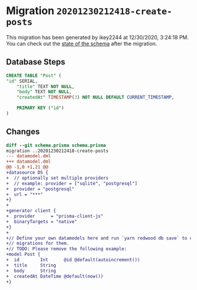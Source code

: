 # Migration `20201230212418-create-posts`

This migration has been generated by ikey2244 at 12/30/2020, 3:24:18 PM.
You can check out the [state of the schema](./schema.prisma) after the migration.

## Database Steps

```sql
CREATE TABLE "Post" (
"id" SERIAL,
    "title" TEXT NOT NULL,
    "body" TEXT NOT NULL,
    "createdAt" TIMESTAMP(3) NOT NULL DEFAULT CURRENT_TIMESTAMP,

    PRIMARY KEY ("id")
)
```

## Changes

```diff
diff --git schema.prisma schema.prisma
migration ..20201230212418-create-posts
--- datamodel.dml
+++ datamodel.dml
@@ -1,0 +1,21 @@
+datasource DS {
+  // optionally set multiple providers
+  // example: provider = ["sqlite", "postgresql"]
+  provider = "postgresql"
+  url = "***"
+}
+
+generator client {
+  provider      = "prisma-client-js"
+  binaryTargets = "native"
+}
+
+// Define your own datamodels here and run `yarn redwood db save` to create
+// migrations for them.
+// TODO: Please remove the following example:
+model Post {
+  id        Int      @id @default(autoincrement())
+  title     String
+  body      String
+  createdAt DateTime @default(now())
+}
```



